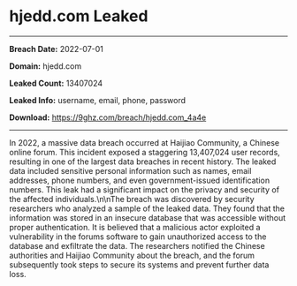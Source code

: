 # hjedd.com Leaked

------------
**Breach Date:** 2022-07-01

**Domain:** hjedd.com

**Leaked Count:** 13407024

**Leaked Info:** username, email, phone, password

**Download:** https://9ghz.com/breach/hjedd.com_4a4e

------------
In 2022, a massive data breach occurred at Haijiao Community, a Chinese online forum. This incident exposed a staggering 13,407,024 user records, resulting in one of the largest data breaches in recent history. The leaked data included sensitive personal information such as names, email addresses, phone numbers, and even government-issued identification numbers. This leak had a significant impact on the privacy and security of the affected individuals.\n\nThe breach was discovered by security researchers who analyzed a sample of the leaked data. They found that the information was stored in an insecure database that was accessible without proper authentication. It is believed that a malicious actor exploited a vulnerability in the forums software to gain unauthorized access to the database and exfiltrate the data. The researchers notified the Chinese authorities and Haijiao Community about the breach, and the forum subsequently took steps to secure its systems and prevent further data loss.
